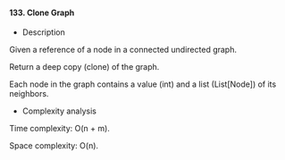 #### 133. Clone Graph

* Description

Given a reference of a node in a connected undirected graph.

Return a deep copy (clone) of the graph.

Each node in the graph contains a value (int) and a list (List[Node]) of its neighbors.

* Complexity analysis

Time complexity: O(n + m).

Space complexity: O(n).